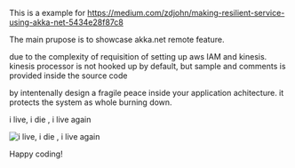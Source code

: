 This is a example for https://medium.com/zdjohn/making-resilient-service-using-akka-net-5434e28f87c8

The main prupose is to showcase akka.net remote feature.

due to the complexity of requisition of setting up aws IAM and kinesis.
kinesis processor is not hooked up by default, but sample and comments is provided inside the source code

by intentenally design a fragile peace inside your application achitecture.
it protects the system as whole burning down.

i live, i die , i live again

![i live, i die , i live again](http://i.makeagif.com/media/6-02-2016/X0PGo3.gif)


Happy coding!
